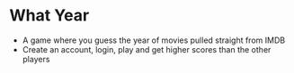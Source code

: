 # What Year

- A game where you guess the year of movies pulled straight from IMDB
- Create an account, login, play and get higher scores than the other players
